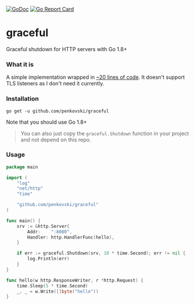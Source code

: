 [![GoDoc](https://godoc.org/github.com/penkovski/graceful?status.svg)](https://pkg.go.dev/github.com/penkovski/graceful)
[![Go Report Card](https://goreportcard.com/badge/github.com/penkovski/graceful)](https://goreportcard.com/report/github.com/penkovski/graceful)


# graceful
Graceful shutdown for HTTP servers with Go 1.8+

### What it is

A simple implementation wrapped in [~20 lines 
of code](./graceful.go). It doesn't support TLS listeners as 
I don't need it currently. 

### Installation

`go get -u github.com/penkovski/graceful`

Note that you should use Go 1.8+

> You can also just copy the `graceful.Shutdown` function in your project 
> and not depend on this repo.

### Usage

```go
package main

import (
	"log"
	"net/http"
	"time"

	"github.com/penkovski/graceful"
)

func main() {
	srv := &http.Server{
		Addr:    ":8080",
		Handler: http.HandlerFunc(hello),
	}

	if err := graceful.Shutdown(srv, 10 * time.Second); err != nil {
		log.Println(err)
	}
}

func hello(w http.ResponseWriter, r *http.Request) {
	time.Sleep(5 * time.Second)
	_, _ = w.Write([]byte("hello"))
}
```
